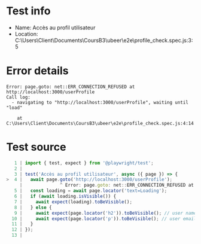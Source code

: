 # Test info

- Name: Accès au profil utilisateur
- Location: C:\Users\Client\Documents\CoursB3\ubeer\e2e\profile_check.spec.js:3:5

# Error details

```
Error: page.goto: net::ERR_CONNECTION_REFUSED at http://localhost:3000/userProfile
Call log:
  - navigating to "http://localhost:3000/userProfile", waiting until "load"

    at C:\Users\Client\Documents\CoursB3\ubeer\e2e\profile_check.spec.js:4:14
```

# Test source

```ts
   1 | import { test, expect } from '@playwright/test';
   2 |
   3 | test('Accès au profil utilisateur', async ({ page }) => {
>  4 |   await page.goto('http://localhost:3000/userProfile');
     |              ^ Error: page.goto: net::ERR_CONNECTION_REFUSED at http://localhost:3000/userProfile
   5 |   const loading = await page.locator('text=Loading');
   6 |   if (await loading.isVisible()) {
   7 |     await expect(loading).toBeVisible();
   8 |   } else {
   9 |     await expect(page.locator('h2')).toBeVisible(); // user name
  10 |     await expect(page.locator('p')).toBeVisible(); // user email
  11 |   }
  12 | });
  13 |
```